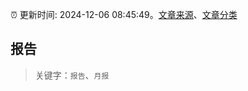 :alarm_clock: 更新时间: 2024-12-06 08:45:49。[文章来源](/README.md)、[文章分类](/TAGS.md)

## 报告


> 关键字：`报告`、`月报`



